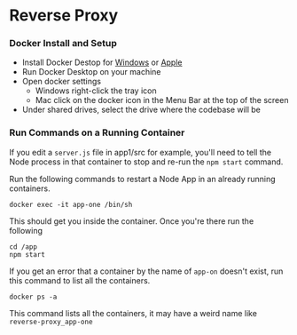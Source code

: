# Reverse Proxy 

### Docker Install and Setup ###
- Install Docker Destop for [Windows](https://hub.docker.com/editions/community/docker-ce-desktop-windows) or [Apple](https://hub.docker.com/editions/community/docker-ce-desktop-mac)
- Run Docker Desktop on your machine
- Open docker settings 
    - Windows right-click the tray icon
    - Mac click on the docker icon in the Menu Bar at the top of the screen
- Under shared drives, select the drive where the codebase will be

### Run Commands on a Running Container ###

If you edit a `server.js` file in app1/src for example, you'll need to tell the Node process in that container to stop and re-run the `npm start` command.

Run the following commands to restart a Node App in an already running containers.
```
docker exec -it app-one /bin/sh
```

This should get you inside the container.  Once you're there run the following
```
cd /app
npm start
```

If you get an error that a container by the name of `app-on` doesn't exist, run this command to list all the containers.
```
docker ps -a
```
This command lists all the containers, it may have a weird name like `reverse-proxy_app-one`


